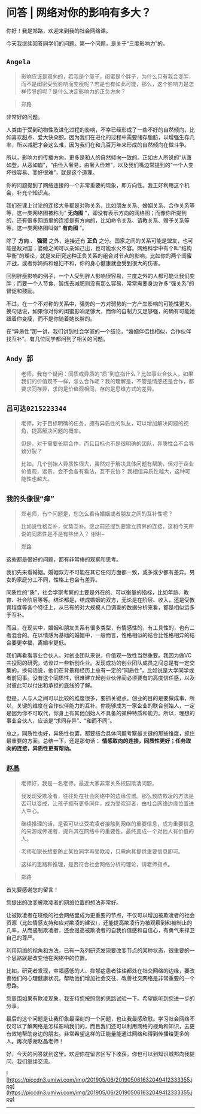 # 问答 | 网络对你的影响有多大？

你好！我是郑路，欢迎来到我的社会网络课。

今天我继续回答同学们的问题。第一个问题，是关于“三度影响力”的。

## `Angela `

> 影响应该是双向的，若我是个瘦子，闺蜜是个胖子，为什么只有我会变胖，而不是闺密受我影响而变瘦呢？若是也有如此可能，那么，这个影响力是怎样传导的呢？是什么决定影响力的正负方向？

> 郑路

非常好的问题。

人类由于受到动物性及进化过程的影响，不幸已经形成了一些不好的自然倾向，比如喜欢甜点、爱大快朵颐。因为我们在进化的过程中需要储存脂肪，以增强生存几率，所以减肥才会这么难，因为我们在和几百万年来形成的自然倾向在做斗争。

所以，影响力的传播方向，更多是和人的自然倾向一致的。正如古人所说的“从善如登，从恶如崩”，“由俭入奢易，由奢入俭难”，以及我们嘴边常提到的“一个人变坏很容易、变好很难”，就是这个道理。

你的问题提到了网络连接的一个非常重要的现象，即方向性。我正好利用这个机会，补充个知识点。

我们在课上讨论的连接大多都是对称关系，比如朋友关系、婚姻关系、合作关系等等，这一类网络图被称为“ **无向图** ”，即没有表示方向的网络图；而像你所提到的，还有很多网络里的连接是有方向的，比如命令关系、请教关系、赠予关系等等，这一类网络图叫做“ **有向图** ”。

除了 **方向** 、 **强弱** 之外，连接还有 **正负** 之分。国家之间的关系可能是盟友，也可能是敌对国；婆媳之间可以亲如己出，也可能水火不容。网络科学中有个叫“结构平衡”的理论，就是来研究这种正负关系的组合对节点的影响，比如你的两个闺蜜开战，或者你妈妈和媳妇不和，你的身心健康就会受到很大的伤害。

回到胖瘦影响的例子，一个人受到胖人影响很容易，三度之外的人都可能让我们变胖；而要一个人节食、锻炼去减肥则没有那么容易，常常需要身边许多“强关系”的督促和鼓励。

不过，在一个不对称的关系中，强势的一方对弱势的一方产生影响的可能性更大。换句话说，如果你对你的闺蜜影响足够大，而你的自制力又足够强，的确有可能她跟着你变瘦，而不是你随着她长胖的。

在“异质性”那一讲，我们讲到社会学家的一个结论，“婚姻伴侣找相似，合作伙伴找互补”。有几位同学都问到了相关的问题。

## `Andy 郭 `

> 老师，我有个疑问：同质或异质的“质”到底指什么？比如事业合伙人，如果我们的价值观不一样，怎么合作呢？我的理解是，不管是情感还是合作，都要求同存异，求的是价值观相同，存的是思维方式的差异。

## `吕可达0215223344 `

> 老师，对于目标明确的任务，拥有异质性的队友，可以增加解决问题的视角，提高解决问题的概率。 
> 
> 但是，对于需要长期合作，而且目标也不是很明确的团队，异质性会不会导致分裂？ 
> 
> 比如，几个创始人异质性很大，虽然对于解决具体问题有帮助，但对于企业价值观，远景，会不会各有看法，互不妥协？ 我相信异质性越大，这种可能性也越大。

## `我的头像很“痒” `

> 郑老师，有个问题是，您怎么看待婚姻或者朋友之间的互补性呢？ 
> 
> 比如说性格互补，优势互补。您之前还提到要建立跨界的连接，这和今天所说的同质性是不是有些出入？ 谢谢~

> 郑路

这些都是很好的问题，都有非常棒的观察和思考。

我们先来看婚姻。婚姻双方不可能在其它任何方面都一致，或多或少都有差异。男女的家庭分工不同，性格上也会有差异。

同质性的“质”，社会学家考察的主要是外在的、可以衡量的指标，比如年龄、教育、社会阶层等等。结论都是，结成婚姻的双方，无论是在阶层、收入，还是受教育程度等各个特征上，从已有的对大规模人口调查的数据分析来看，都是相似远多于互补。

而且，在现实中，婚姻和朋友关系有很多类型，有情感性的，有工具性的，也有二者混合的。在以情感为基础的婚姻中，一般而言，性格相似的结合比性格相异的结合要更幸福，离婚率更低。

我们再看看事业合伙人。对创业团队来说，价值观一致性当然重要。我因为做VC共投网的研究，访谈过一些新创企业。发现成功的创业团队成员之间总是有一定交集的，换句话说，他们在背景和经历上总有一定的“同质性”，比如说是大学同学或者前同事。没有这个同质性，很难建立起创业伙伴间必须要有的高度信任感，以及对彼此可以付出和承担的底线的了解。

但是，人与人之间可以比较的维度很多，要抓关键点。创业的目的是要做成事，所以，关键的维度在合作伙伴能力的互补。你能够成为一家企业的联合创始人，一定是因为你不可取代，你身上有其他创始人不具备的某种特质和能力。所以，理想的事业合伙人，应该是“求同存异”、“和而不同”。

总之，同质性也好，异质性也罢，都要结合具体问题考察最关键的那些维度，抓住最重要的方面。总结一下，还是那句话： **情感取向的连接，同质性更好；任务取向的连接，异质性更有帮助。**

## `赵晶 `

> 老师好，我是一名老师，最近大家非常关系校园欺凌问题。 
> 
> 我发现受欺凌者，往往处在社会网络中的边缘位置。那么预防欺凌的方法是否可以变成，让孩子拥有更多同伴，成为受欢迎者，由社会网络边缘位置进入中心。 
> 
> 继续推理的话，是否可以让受欺凌者接触到网络的重要信息，成为重要信息的来源或传递者，提升其在网络中的重要性，最终变成一个对他人有价值的人。 
> 
> 老师和家长想要防止某位同学再受欺凌，只需向其提供重要信息即可。 
> 
> 这样的思路和推理，是否符合社会网络分析的理论，请老师指点。

> 郑路

首先要感谢您的留言！

您提出的改变被欺凌者的网络位置的想法非常好。

让被欺凌者在班级的社会网络里成为更重要的节点，不仅可以增加被欺凌者的社会资源（比如情感支持和应对欺凌的建议），还能提高欺凌行为被观察到和被制止的几率，从而遏制欺凌者，还会提高被欺凌者的自我价值感和自信心，有勇气来捍卫自己的尊严。

利用网络的视角和方法，已有一系列研究发现要改变节点的某种状态，很重要的一个思路就是改变他在网络中的位置。

比如，研究者发现，幸福感低的人、抑郁症患者往往都处在社交网络的边缘，要改善他们的心理健康状况，帮助他们增加社会交往、改善社交网络是非常重要的一个思路。

您周围如果有欺凌现象，我支持您按照您的思路试验一下。希望能听到您进一步的分享。

最后的这个问题是让我印象最深刻的一个问题，也让我最感欣慰。学习社会网络不仅可以了解网络是怎样影响我们的，而且我们还可以利用网络的视角和知识，去更有效地帮助身边的朋友。非常希望这样的正能量能通过网络和得到传播给更多的人。再次感谢赵晶老师！

好，今天的问答就到这里。欢迎你在留言区写下收获。你也可以到知识城邦向我提问，我们继续交流。

![https://piccdn3.umiwi.com/img/201905/06/201905061632049412333355.jpg](https://piccdn3.umiwi.com/img/201905/06/201905061632049412333355.jpg)

---
